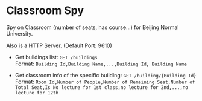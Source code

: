 Classroom Spy
===
Spy on Classroom (number of seats, has course...) for Beijing Normal University.

Also is a HTTP Server. (Default Port: 9610)

- Get buildings list: `GET /buildings`  
    Format: `Building Id,Building Name,...,Building Id, Building Name`

- Get classroom info of the specific building: `GET /building/{Building Id}`  
    Format: `Room Id,Number of People,Number of Remaining Seat,Number of Total Seat,Is No lecture for 1st class,no lecture for 2nd,...,no lecture for 12th`